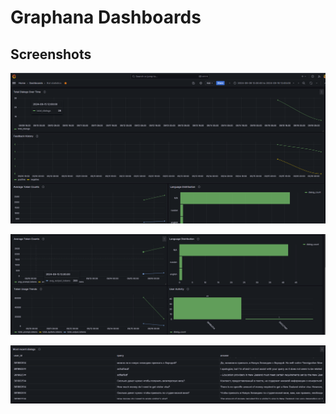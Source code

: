 # Graphana Dashboards

## Screenshots

![img.png](../../media/dashboard_1.png)

![img_1.png](../../media/dashboard_2.png)

![img_2.png](../../media/dashboard_3.png)
